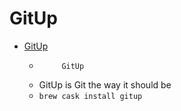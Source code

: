 # GitUp
- [GitUp](https://gitup.co/)
  -          GitUp      
  - GitUp is Git the way it should be
  - `brew cask install gitup`
